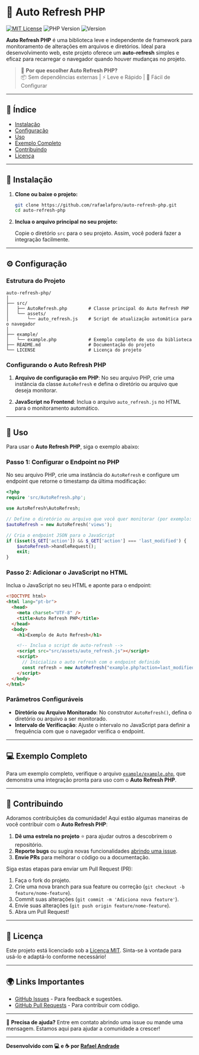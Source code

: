 # 🚀 Auto Refresh PHP

[![MIT License](https://img.shields.io/badge/License-MIT-blue.svg)](LICENSE)
![PHP Version](https://img.shields.io/badge/PHP-%3E%3D%207.0-8892BF.svg)
![Version](https://img.shields.io/badge/Version-1.0.0-brightgreen)

**Auto Refresh PHP** é uma biblioteca leve e independente de framework para monitoramento de alterações em arquivos e diretórios. Ideal para desenvolvimento web, este projeto oferece um **auto-refresh** simples e eficaz para recarregar o navegador quando houver mudanças no projeto.

> 🌟 **Por que escolher Auto Refresh PHP?**  
> 📦 Sem dependências externas | ⚡ Leve e Rápido | 🔧 Fácil de Configurar

---

## 📜 Índice

- [Instalação](#-instalação)
- [Configuração](#-configuração)
- [Uso](#-uso)
- [Exemplo Completo](#-exemplo-completo)
- [Contribuindo](#-contribuindo)
- [Licença](#-licença)

---

## 🔧 Instalação

1. **Clone ou baixe o projeto:**

   ```bash
   git clone https://github.com/rafaelafpro/auto-refresh-php.git
   cd auto-refresh-php
   ```

2. **Inclua o arquivo principal no seu projeto:**

   Copie o diretório `src` para o seu projeto. Assim, você poderá fazer a integração facilmente.

---

## ⚙️ Configuração

### Estrutura do Projeto

```plaintext
auto-refresh-php/
│
├── src/
│   ├── AutoRefresh.php        # Classe principal do Auto Refresh PHP
│   └── assets/
│       └── auto_refresh.js    # Script de atualização automática para o navegador
│
├── example/
│   └── example.php            # Exemplo completo de uso da biblioteca
├── README.md                  # Documentação do projeto
└── LICENSE                    # Licença do projeto
```

### Configurando o Auto Refresh PHP

1. **Arquivo de configuração em PHP**:
   No seu arquivo PHP, crie uma instância da classe `AutoRefresh` e defina o diretório ou arquivo que deseja monitorar.

2. **JavaScript no Frontend**:
   Inclua o arquivo `auto_refresh.js` no HTML para o monitoramento automático.

---

## 🚀 Uso

Para usar o **Auto Refresh PHP**, siga o exemplo abaixo:

### Passo 1: Configurar o Endpoint no PHP

No seu arquivo PHP, crie uma instância do `AutoRefresh` e configure um endpoint que retorne o timestamp da última modificação:

```php
<?php
require 'src/AutoRefresh.php';

use AutoRefresh\AutoRefresh;

// Define o diretório ou arquivo que você quer monitorar (por exemplo: 'views/')
$autoRefresh = new AutoRefresh('views');

// Cria o endpoint JSON para o JavaScript
if (isset($_GET['action']) && $_GET['action'] === 'last_modified') {
    $autoRefresh->handleRequest();
    exit;
}
```

### Passo 2: Adicionar o JavaScript no HTML

Inclua o JavaScript no seu HTML e aponte para o endpoint:

```html
<!DOCTYPE html>
<html lang="pt-br">
  <head>
    <meta charset="UTF-8" />
    <title>Auto Refresh PHP</title>
  </head>
  <body>
    <h1>Exemplo de Auto Refresh</h1>

    <!-- Inclua o script de auto-refresh -->
    <script src="src/assets/auto_refresh.js"></script>
    <script>
      // Inicializa o auto refresh com o endpoint definido
      const refresh = new AutoRefresh("example.php?action=last_modified");
    </script>
  </body>
</html>
```

### Parâmetros Configuráveis

- **Diretório ou Arquivo Monitorado**: No construtor `AutoRefresh()`, defina o diretório ou arquivo a ser monitorado.
- **Intervalo de Verificação**: Ajuste o intervalo no JavaScript para definir a frequência com que o navegador verifica o endpoint.

---

## 💻 Exemplo Completo

Para um exemplo completo, verifique o arquivo [`example/example.php`](example/example.php), que demonstra uma integração pronta para uso com o **Auto Refresh PHP**.

---

## 🤝 Contribuindo

Adoramos contribuições da comunidade! Aqui estão algumas maneiras de você contribuir com o **Auto Refresh PHP**:

1. **Dê uma estrela no projeto** ⭐ para ajudar outros a descobrirem o repositório.
2. **Reporte bugs** ou sugira novas funcionalidades [abrindo uma issue](https://github.com/rafaelafpro/auto-refresh-php/issues).
3. **Envie PRs** para melhorar o código ou a documentação.

Siga estas etapas para enviar um Pull Request (PR):

1. Faça o fork do projeto.
2. Crie uma nova branch para sua feature ou correção (`git checkout -b feature/nome-feature`).
3. Commit suas alterações (`git commit -m 'Adiciona nova feature'`).
4. Envie suas alterações (`git push origin feature/nome-feature`).
5. Abra um Pull Request!

---

## 📄 Licença

Este projeto está licenciado sob a [Licença MIT](LICENSE). Sinta-se à vontade para usá-lo e adaptá-lo conforme necessário!

---

## 🌍 Links Importantes

- [GitHub Issues](https://github.com/rafaelafpro/auto-refresh-php/issues) - Para feedback e sugestões.
- [GitHub Pull Requests](https://github.com/rafaelafpro/auto-refresh-php/pulls) - Para contribuir com código.

---

💬 **Precisa de ajuda?** Entre em contato abrindo uma issue ou mande uma mensagem. Estamos aqui para ajudar a comunidade a crescer!

---

**Desenvolvido com 💻 e ☕ por [Rafael Andrade](https://github.com/rafaelafpro)**
